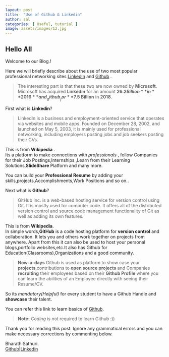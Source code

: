 ```yaml
---
layout: post
title:  "Use of Github & Linkedin"
author: sal
categories: [ Useful, tutorial ]
image: assets/images/12.jpg
---
```


## Hello All

Welcome to our Blog.!

Here we will briefly describe about the use of two most popular professional networking sites [Linkedin](https://www.linkedin.com/)
and [Github](https://github.com/) .

> The interesting part is that these two are now owned by **Microsoft**.
  <br> Microsoft has acquired __Linkedin__ for an amount **$26.2 Billion** in **2016** and __Github__ for **$7.5 Billion** in **2018**.

First what is **Linkedin**?

> LinkedIn is a business and employment-oriented service that operates via websites and mobile apps. Founded on December 28, 2002, and launched on May 5, 2003, it is mainly used for professional networking, including employers posting jobs and job seekers posting their CVs.

This is from **Wikipedia** .<br>
Its a platform to make connections with _professionals_ , follow Companies for their Job Postings,Internships ,Learn from their Learning Solutions,**SlideShare** Platform and many more. 

You can build your **Professional Resume** by adding your skills,projects,Accomplishments,Work Positions and so on..



Next what is **Github**?

> GitHub Inc. is a web-based hosting service for version control using Git. It is mostly used for computer code. It offers all of the distributed version control and source code management functionality of Git as well as adding its own features.

This is from **Wikipedia**.<br>
In simple words,**GitHub** is a code hosting platform for **version control** and collaboration. It lets you and others work together on projects from anywhere. Apart from this it can also be used to host your personal blogs,portfolio websites,etc.It also has Github for Education(Classrooms),Organizations and a good community.

>__Now-a-days__ Github is used as platform to show case your **projects**,contributions to **open source projects** and Companies **recruiting** their employees based on their __Github Profile__ where you can learn the abilities of an Employee directly with seeing their Resume/CV.

So its _mandatory(Helpful)_ for every student to have a Github Handle and **showcase** their talent.

You can refer this link to learn basics of [Github](https://guides.github.com/activities/hello-world/).

> **Note:** _Coding_ is not required to learn Github :)) 


Thank you for reading this post. Ignore any grammatical errors and you can make necessary corrections by commenting below.

Bharath Sathuri.<br>
[Github](https://github.com/Bharathbrothers)|[Linkedin](https://www.linkedin.com/in/bharath-kumar-goud/)

